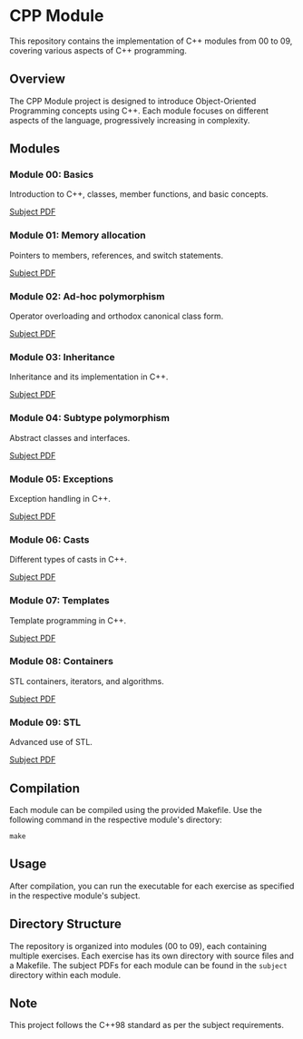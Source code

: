 # CPP Module

This repository contains the implementation of C++ modules from 00 to 09, covering various aspects of C++ programming.

## Overview

The CPP Module project is designed to introduce Object-Oriented Programming concepts using C++. Each module focuses on different aspects of the language, progressively increasing in complexity.

## Modules

### Module 00: Basics
Introduction to C++, classes, member functions, and basic concepts.

[Subject PDF](00/subject/subject.pdf)

### Module 01: Memory allocation
Pointers to members, references, and switch statements.

[Subject PDF](01/subject/subject.pdf)

### Module 02: Ad-hoc polymorphism
Operator overloading and orthodox canonical class form.

[Subject PDF](02/subject/subject.pdf)

### Module 03: Inheritance
Inheritance and its implementation in C++.

[Subject PDF](03/subject/subject.pdf)

### Module 04: Subtype polymorphism
Abstract classes and interfaces.

[Subject PDF](04/subject/subject.pdf)

### Module 05: Exceptions
Exception handling in C++.

[Subject PDF](05/subject/subject.pdf)

### Module 06: Casts
Different types of casts in C++.

[Subject PDF](06/subject/subject.pdf)

### Module 07: Templates
Template programming in C++.

[Subject PDF](07/subject/subject.pdf)

### Module 08: Containers
STL containers, iterators, and algorithms.

[Subject PDF](08/subject/subject.pdf)

### Module 09: STL
Advanced use of STL.

[Subject PDF](09/subject/subject.pdf)

## Compilation

Each module can be compiled using the provided Makefile. Use the following command in the respective module's directory:

```
make
```

## Usage

After compilation, you can run the executable for each exercise as specified in the respective module's subject.

## Directory Structure

The repository is organized into modules (00 to 09), each containing multiple exercises. Each exercise has its own directory with source files and a Makefile. The subject PDFs for each module can be found in the `subject` directory within each module.

## Note

This project follows the C++98 standard as per the subject requirements.